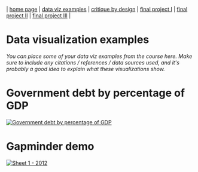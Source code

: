 | [home page](https://cheejulee.github.io/christine-dataviz-portfolio/) | [data viz examples](dataviz-examples) | [critique by design](critique-by-design) | [final project I](final-project-part-one) | [final project II](final-project-part-two) | [final project III](final-project-part-three) |

# Data visualization examples
_You can place some of your data viz examples from the course here.  Make sure to include any citations / references / data sources used, and it's probably a good idea to explain what these visualizations show._

# Government debt by percentage of GDP
<div class='tableauPlaceholder' id='viz1737832550103' style='position: relative'><noscript><a href='#'><img alt='Government debt by percentage of GDP ' src='https:&#47;
&#47;
public.tableau.com&#47;
static&#47;
images&#47;
Go&#47;
GovernmentdebtbypercentageofGDP&#47;
GovernmentdebtbypercentageofGDP&#47;
1_rss.png' style='border: none' /></a></noscript><object class='tableauViz'  style='display:none;
'><param name='host_url' value='https%3A%2F%2Fpublic.tableau.com%2F' /> <param name='embed_code_version' value='3' /> <param name='site_root' value='' /><param name='name' value='GovernmentdebtbypercentageofGDP&#47;GovernmentdebtbypercentageofGDP' /><param name='tabs' value='no' /><param name='toolbar' value='yes' /><param name='static_image' value='https:&#47;
&#47;
public.tableau.com&#47;
static&#47;
images&#47;
Go&#47;
GovernmentdebtbypercentageofGDP&#47;
GovernmentdebtbypercentageofGDP&#47;
1.png' /> <param name='animate_transition' value='yes' /><param name='display_static_image' value='yes' /><param name='display_spinner' value='yes' /><param name='display_overlay' value='yes' /><param name='display_count' value='yes' /><param name='language' value='en-US' /><param name='filter' value='publish=yes' /></object></div>
<script type='text/javascript'>                    
var divElement = document.getElementById('viz1737832550103');                    
var vizElement = divElement.getElementsByTagName('object')[0];                    vizElement.style.width='100%';vizElement.style.height=(divElement.offsetWidth*0.75)+'px';                    
var scriptElement = document.createElement('script');                    
scriptElement.src = 'https://public.tableau.com/javascripts/api/viz_v1.js';                    vizElement.parentNode.insertBefore(scriptElement, vizElement);                
</script>

# Gapminder demo
<div class='tableauPlaceholder' id='viz1737995442299' style='position: relative'><noscript><a href='#'><img alt='Sheet 1 - 2012 'src='https:&#47;
&#47;
public.tableau.com&#47;
static&#47;
images&#47;
Ga&#47;
Gapminder_Demo&#47;
Sheet1&#47;
1_rss.png' style='border: none' /></a></noscript><object class='tableauViz'  style='display:none;
'><param name='host_url' value='https%3A%2F%2Fpublic.tableau.com%2F' /> <param name='embed_code_version' value='3' /> <param name='site_root' value='' /><param name='name' value='Gapminder_Demo&#47;Sheet1' /><param name='tabs' value='no' /><param name='toolbar' value='yes' /><param name='static_image' value='https:&#47;
&#47;
public.tableau.com&#47;
static&#47;
images&#47;
Ga&#47;
Gapminder_Demo&#47;
Sheet1&#47;
1.png' /> <param name='animate_transition' value='yes' /><param name='display_static_image' value='yes' /><param name='display_spinner' value='yes' /><param name='display_overlay' value='yes' /><param name='display_count' value='yes' /><param name='language' value='en-US' /><param name='filter' value='publish=yes' /></object></div><script type='text/javascript'>                    
  var divElement = document.getElementById('viz1737995442299');                    
  var vizElement = divElement.getElementsByTagName('object')[0];                    
  vizElement.style.width='100%';vizElement.style.height=(divElement.offsetWidth*0.75)+'px';
  var scriptElement = document.createElement('script');
  scriptElement.src = 'https://public.tableau.com/javascripts/api/viz_v1.js';
  vizElement.parentNode.insertBefore(scriptElement, vizElement);
</script>
